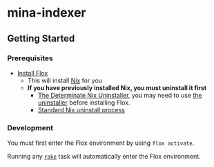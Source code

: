 # mina-indexer

## Getting Started

### Prerequisites

- [Install Flox](https://flox.dev/docs/install-flox/)
  - This will install [Nix](https://nix.dev) for you
  - __If you have previously installed Nix, you must uninstall it first__
    - [The Determinate Nix Uninstaller](https://github.com/DeterminateSystems/nix-installer#the-determinate-nix-installer), you may need to use [the uninstaller](https://github.com/DeterminateSystems/nix-installer#uninstalling) before installing Flox.
    - [Standard Nix uninstall process](https://nix.dev/manual/nix/2.24/installation/uninstall)

### Development

You must first enter the Flox environment by using `flox activate`.

Running any [`rake`](Rakefile) task will automatically enter the Flox environment.

